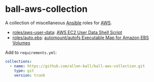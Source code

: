 ball-aws-collection
===================

A collection of miscellaneous [Ansible] roles for [AWS].

* [roles/aws-user-data](roles/aws-user-data): [AWS EC2 User Data Shell Script]
* [roles/auto.ebs](roles/auto.ebs): [automount/autofs Executable Map for Amazon EBS Volumes]

Add to `requirements.yml`:

```yml
collections:
  - name: https://github.com/allen-ball/ball-aws-collection.git
    type: git
    version: trunk
```


[Ansible]: https://www.ansible.com/
[AWS]: https://aws.amazon.com/

[AWS EC2 User Data Shell Script]: https://blog.hcf.dev/article/2018-08-22-aws-user-data-script
[automount/autofs Executable Map for Amazon EBS Volumes]: https://blog.hcf.dev/article/2018-08-20-auto-ebs-map
